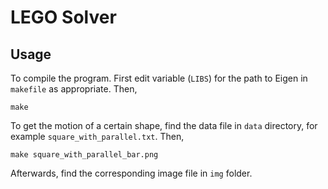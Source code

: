 LEGO Solver
============

Usage
-------
To compile the program. First edit variable (`LIBS`) for the path to Eigen in `makefile` as appropriate.
Then,
```
make
```
To get the motion of a certain shape, find the data file in `data` directory, for example `square_with_parallel.txt`. Then,
```
make square_with_parallel_bar.png
```
Afterwards, find the corresponding image file in `img` folder.